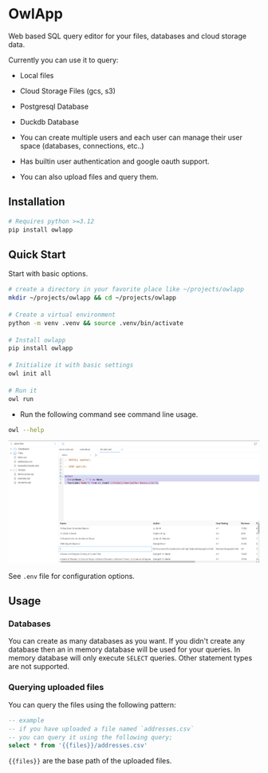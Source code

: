 # OwlApp

Web based SQL query editor for your files, databases and cloud storage data.

Currently you can use it to query:
- Local files
- Cloud Storage Files (gcs, s3)
- Postgresql Database
- Duckdb Database

- You can create multiple users and each user can manage their user space (databases, connections, etc..)
- Has builtin user authentication and google oauth support.

- You can also upload files and query them.

## Installation

```sh
# Requires python >=3.12
pip install owlapp
```

## Quick Start

Start with basic options.

```sh
# create a directory in your favorite place like ~/projects/owlapp
mkdir ~/projects/owlapp && cd ~/projects/owlapp

# Create a virtual environment
python -m venv .venv && source .venv/bin/activate

# Install owlapp
pip install owlapp

# Initialize it with basic settings
owl init all

# Run it
owl run
```

- Run the following command see command line usage.

```sh
owl --help
```

![Example 2](./doc/static/img/exmaples/example.png)


See `.env` file for configuration options.

## Usage

### Databases

You can create as many databases as you want. If you didn't create any database then
an in memory database will be used for your queries. In memory database will only execute
`SELECT` queries. Other statement types are not supported.

### Querying uploaded files

You can query the files using the following pattern:
```sql
-- example
-- if you have uploaded a file named `addresses.csv`
-- you can query it using the following query;
select * from '{{files}}/addresses.csv'
```
`{{files}}` are the base path of the uploaded files.


